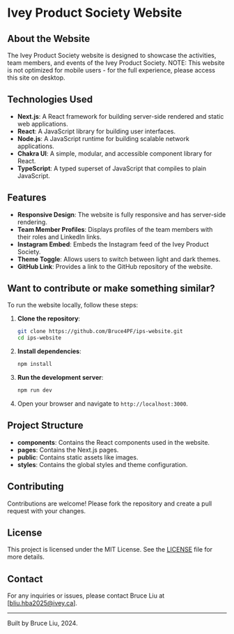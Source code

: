 # Ivey Product Society Website

## About the Website
The Ivey Product Society website is designed to showcase the activities, team members, and events of the Ivey Product Society.
NOTE: This website is not optimized for mobile users - for the full experience, please access this site on desktop.

## Technologies Used
- **Next.js**: A React framework for building server-side rendered and static web applications.
- **React**: A JavaScript library for building user interfaces.
- **Node.js**: A JavaScript runtime for building scalable network applications.
- **Chakra UI**: A simple, modular, and accessible component library for React.
- **TypeScript**: A typed superset of JavaScript that compiles to plain JavaScript.

## Features
- **Responsive Design**: The website is fully responsive and has server-side rendering.
- **Team Member Profiles**: Displays profiles of the team members with their roles and LinkedIn links.
- **Instagram Embed**: Embeds the Instagram feed of the Ivey Product Society.
- **Theme Toggle**: Allows users to switch between light and dark themes.
- **GitHub Link**: Provides a link to the GitHub repository of the website.

## Want to contribute or make something similar?
To run the website locally, follow these steps:

1. **Clone the repository**:
    ```sh
    git clone https://github.com/Bruce4PF/ips-website.git
    cd ips-website
    ```

2. **Install dependencies**:
    ```sh
    npm install
    ```

3. **Run the development server**:
    ```sh
    npm run dev
    ```

4. Open your browser and navigate to `http://localhost:3000`.

## Project Structure
- **components**: Contains the React components used in the website.
- **pages**: Contains the Next.js pages.
- **public**: Contains static assets like images.
- **styles**: Contains the global styles and theme configuration.

## Contributing
Contributions are welcome! Please fork the repository and create a pull request with your changes.

## License
This project is licensed under the MIT License. See the [LICENSE](LICENSE) file for more details.

## Contact
For any inquiries or issues, please contact Bruce Liu at [bliu.hba2025@ivey.ca].

---

Built by Bruce Liu, 2024.